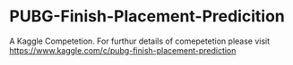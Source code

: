 # PUBG-Finish-Placement-Predicition
A Kaggle Competetion.
For furthur details of comepetetion please visit https://www.kaggle.com/c/pubg-finish-placement-prediction
